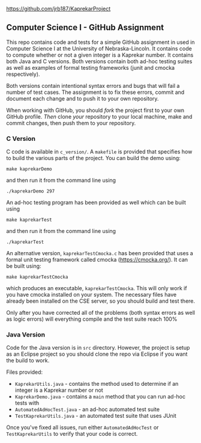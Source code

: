 
https://github.com/jrb187/KaprekarProject

## Computer Science I - GitHub Assignment

This repo contains code and tests for a simple GitHub assignment in used in Computer Science I at the University of Nebraska-Lincoln.  It contains code to compute whether or not a given integer is a Kaprekar number.  It contains both Java and C versions.  Both versions contain both ad-hoc testing suites as well as examples of formal testing frameworks (junit and cmocka respectively).

Both versions contain intentional syntax errors and bugs that will fail a number of test cases.  The assignment is to fix these errors, commit and document each change and to push it to your own repository.

When working with GitHub, you should *fork* the project first to your own GitHub profile.  *Then* clone *your* repository to your local machine, make and commit changes, then push them to your repository.


### C Version

C code is available in `c_version/`.  A `makefile` is provided that specifies how to build the various parts of the project.  You can build the demo using:

`make kaprekarDemo`

and then run it from the command line using

`./kaprekarDemo 297`

An ad-hoc testing program has been provided as well which can be built using

`make kaprekarTest`

and then run it from the command line using

`./kaprekarTest`

An alternative version, `kaprekarTestCmocka.c` has been provided that uses a formal unit testing framework called cmocka (https://cmocka.org/).  It can be built using:

`make kaprekarTestCmocka`

which produces an executable, `kaprekarTestCmocka`.  This will only work if you have cmocka installed on your system.  The necessary files have already been installed on the CSE server, so you should build and test there.

Only after you have corrected all of the problems (both syntax errors as well as logic errors) will everything compile and the test suite reach 100%

### Java Version

Code for the Java version is in `src` directory.  However, the project is setup as an Eclipse project so you should clone the repo via Eclipse if you want the build to work.

Files provided:
  * `KaprekarUtils.java` - contains the method used to determine if an integer is a Kaprekar number or not
  * `KaprekarDemo.java` - contains a `main` method that you can run ad-hoc tests with
  * `AutomatedAdHocTest.java` - an ad-hoc automated test suite
  * `TestKaprekarUtils.java` - an automated test suite that uses JUnit

Once you've fixed all issues, run either `AutomatedAdHocTest` or `TestKaprekarUtils` to verify that your code is correct.
